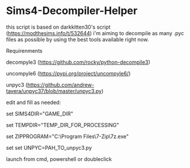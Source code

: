# Sims4-Decompiler-Helper
this script is based on darkkitten30's script (https://modthesims.info/t/532644) i'm aiming to decompile as many .pyc files as possible by using the best tools available right now.


Requirenments

decompyle3 (https://github.com/rocky/python-decompile3)

uncompyle6 (https://pypi.org/project/uncompyle6/)

unpyc3 (https://github.com/andrew-tavera/unpyc37/blob/master/unpyc3.py)


edit and fill as needed:  

set SIMS4DIR="GAME_DIR"

set TEMPDIR="TEMP_DIR_FOR_PROCESSING"

set ZIPPROGRAM="C:\Program Files\7-Zip\7z.exe"

set set UNPYC=PAH_TO_unpyc3.py


launch from cmd, powershell or doubleclick

